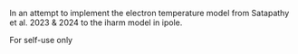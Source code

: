 In an attempt to implement the electron temperature model from Satapathy et al. 2023 & 2024 to the iharm model in ipole.

For self-use only